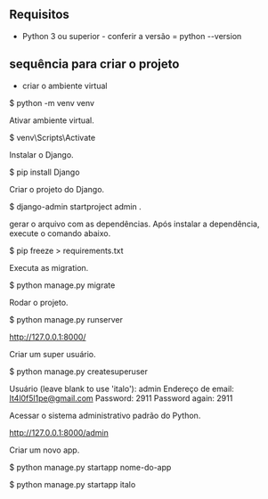 ## Requisitos

* Python 3 ou superior - conferir a versão = python --version

## sequência para criar o projeto
* criar o ambiente virtual

$ python -m venv venv

Ativar ambiente virtual.

$ venv\Scripts\Activate

Instalar o Django.

$ pip install Django

Criar o projeto do Django.

$ django-admin startproject admin .

gerar o arquivo com as dependências.
Após instalar a dependência, execute o comando abaixo.

$ pip freeze > requirements.txt

Executa as migration.

$ python manage.py migrate

Rodar o projeto.

$ python manage.py runserver

http://127.0.0.1:8000/

Criar um super usuário.

$ python manage.py createsuperuser

Usuário (leave blank to use 'italo'): admin
Endereço de email: It4l0f5l1pe@gmail.com
Password: 2911
Password again: 2911

Acessar o sistema administrativo padrão do Python.

http://127.0.0.1:8000/admin

Criar um novo app.

$ python manage.py startapp nome-do-app

$ python manage.py startapp italo





